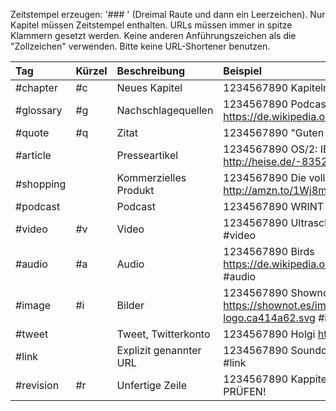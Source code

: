 Zeitstempel erzeugen: '### ' (Dreimal Raute und dann ein Leerzeichen). Nur Kapitel müssen Zeitstempel enthalten.
URLs müssen immer in spitze Klammern gesetzt werden. Keine anderen Anführungszeichen als die "Zollzeichen" verwenden.
Bitte keine URL-Shortener benutzen.

| Tag | Kürzel | Beschreibung | Beispiel |
|:-------|:----|:-------------|:---------|
|#chapter|#c|Neues Kapitel|1234567890 Kapitelname #c|
|#glossary|#g|Nachschlagequellen|1234567890 Podcasting <https://de.wikipedia.org/Podcasting> #g|
|#quote|#q|Zitat|1234567890 "Guten Morgen, Linus." (Tim) #q|
|#article||Presseartikel|1234567890 OS/2: IBM zeigt Merlin <http://heise.de/-8352> #article|
|#shopping||Kommerzielles Produkt|1234567890 Die vollkommene Ehe <http://amzn.to/1Wj8mQp> #shopping|
|#podcast||Podcast|1234567890 WRINT <http://wrint.de> #podcast|
|#video|#v|Video|1234567890 Ultraschall <youtu.be/Eb5o6WAQHQ4> #video|
|#audio|#a|Audio|1234567890 Birds <https://de.wikipedia.org/wiki/Datei:Birds_Polyphonic.ogg> #audio|
|#image|#i|Bilder|1234567890 Shownot.es Logo <https://shownot.es/images/shownotes-logo.ca414a62.svg> #image|
|#tweet||Tweet, Twitterkonto|1234567890 Holgi <https://twitter.com/holgi> #tweet|
|#link||Explizit genannter URL|1234567890 Soundcloud <https://soundcloud.com/> #link|
|#revision|#r|Unfertige Zeile|1234567890 Kappitelname #c #r RECHTSCHREIBUNG PRÜFEN!|

